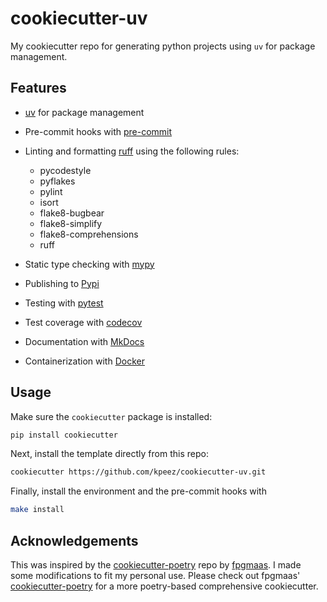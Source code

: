 # cookiecutter-uv

My cookiecutter repo for generating python projects using `uv` for package management.

## Features

- [uv](https://github.com/astral-sh/uv) for package management
- Pre-commit hooks with [pre-commit](https://pre-commit.com/)
- Linting and formatting [ruff](https://github.com/charliermarsh/ruff) using the following rules:
  - pycodestyle
  - pyflakes
  - pylint
  - isort
  - flake8-bugbear
  - flake8-simplify
  - flake8-comprehensions
  - ruff

- Static type checking with [mypy](https://mypy.readthedocs.io/en/stable/)
- Publishing to [Pypi](https://pypi.org/)
- Testing with [pytest](https://docs.pytest.org/en/7.1.x/)
- Test coverage with [codecov](https://about.codecov.io/)
- Documentation with [MkDocs](https://www.mkdocs.org/)
- Containerization with [Docker](https://www.docker.com/)

## Usage

Make sure the `cookiecutter` package is installed:

```bash
pip install cookiecutter
```

Next, install the template directly from this repo:

```bash
cookiecutter https://github.com/kpeez/cookiecutter-uv.git
```

Finally, install the environment and the pre-commit hooks with

```bash
make install
```

## Acknowledgements

This was inspired by the [cookiecutter-poetry](https://github.com/fpgmaas/cookiecutter-poetry) repo by [fpgmaas](https://github.com/fpgmaas).
I made some modifications to fit my personal use. Please check out fpgmaas' [cookiecutter-poetry](https://github.com/fpgmaas/cookiecutter-poetry) for a more poetry-based comprehensive cookiecutter.
